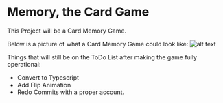 # Memory, the Card Game

This Project will be a Card Memory Game.

Below is a picture of what a Card Memory Game could look like:
![alt text](https://encrypted-tbn0.gstatic.com/images?q=tbn:ANd9GcQIH2AfGN6PoOwvf5WkJWtFfK2VFVxT-ZSFwFNxJK1Xhs_AFhr8)

Things that will still be on the ToDo List after making the game fully operational:
- Convert to Typescript
- Add Flip Animation
- Redo Commits with a proper account.